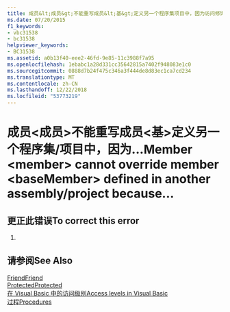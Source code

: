 ```yaml
---
title: 成员&lt;成员&gt;不能重写成员&lt;基&gt;定义另一个程序集项目中，因为访问修饰符 Protected Friend 扩展了可访问性。 请改用“Protected”。
ms.date: 07/20/2015
f1_keywords:
- vbc31538
- bc31538
helpviewer_keywords:
- BC31538
ms.assetid: a0b13f40-eee2-46fd-9e85-11c3988f7a95
ms.openlocfilehash: 1ebabc1a28d331cc35642815a7402f948083e1c0
ms.sourcegitcommit: 0888d7b24f475c346a3f444de8d83ec1ca7cd234
ms.translationtype: MT
ms.contentlocale: zh-CN
ms.lasthandoff: 12/22/2018
ms.locfileid: "53773219"
---
```

# <a name="member-ltmembergt-cannot-override-member-ltbasemembergt-defined-in-another-assemblyproject-because"></a><span data-ttu-id="1f955-103">成员&lt;成员&gt;不能重写成员&lt;基&gt;定义另一个程序集/项目中，因为...</span><span class="sxs-lookup"><span data-stu-id="1f955-103">Member &lt;member&gt; cannot override member &lt;baseMember&gt; defined in another assembly/project because…</span></span>
## <a name="to-correct-this-error"></a><span data-ttu-id="1f955-104">更正此错误</span><span class="sxs-lookup"><span data-stu-id="1f955-104">To correct this error</span></span>  
  
1.  
  
## <a name="see-also"></a><span data-ttu-id="1f955-105">请参阅</span><span class="sxs-lookup"><span data-stu-id="1f955-105">See Also</span></span>  
 [<span data-ttu-id="1f955-106">Friend</span><span class="sxs-lookup"><span data-stu-id="1f955-106">Friend</span></span>](../../visual-basic/language-reference/modifiers/friend.md)  
 [<span data-ttu-id="1f955-107">Protected</span><span class="sxs-lookup"><span data-stu-id="1f955-107">Protected</span></span>](../../visual-basic/language-reference/modifiers/protected.md)  
 [<span data-ttu-id="1f955-108">在 Visual Basic 中的访问级别</span><span class="sxs-lookup"><span data-stu-id="1f955-108">Access levels in Visual Basic</span></span>](../../visual-basic/programming-guide/language-features/declared-elements/access-levels.md)  
 [<span data-ttu-id="1f955-109">过程</span><span class="sxs-lookup"><span data-stu-id="1f955-109">Procedures</span></span>](../../visual-basic/programming-guide/language-features/procedures/index.md)  
 
